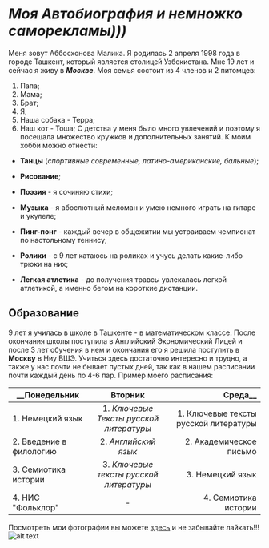 # *Моя Автобиография и немножко саморекламы)))*

Меня зовут Аббосхонова Малика. Я родилась 2 апреля 1998 года в городе Ташкент, который является столицей Узбекистана. Мне 19 лет и сейчас я живу в **_Москве_**. Моя семья состоит из 4 членов и 2 питомцев:
1. Папа; 
2. Мама;
1. Брат;
2. Я;
1. Наша собака - Терра;
2. Наш кот - Тоша;
С детства у меня было много увлечений и поэтому я посещала множество кружков и дополнительных занятий. К моим хобби можно отнести:
+ __Танцы__ (*спортивные современные, латино-американские, бальные*);
- **Рисование**;
* __Поэзия__ - я сочиняю стихи;
+ **Музыка** - я абослютный меломан и умею немного играть на гитаре и укулеле;
- __Пинг-понг__ - каждый вечер в общежитии мы устраиваем чемпионат по настольному теннису;
* **Ролики** - с 9 лет катаюсь на роликах и учусь делать какие-либо трюки на них;
+ __Легкая атлетика__ - до получения травсы увлекалась легкой атлетикой, а именно бегом на короткие дистанции.
## Образование 
9 лет я училась в школе в Ташкенте - в математическом классе. После окончания школы поступила в Английский Экономический Лицей и после 3 лет обучения в нем и окончания его я решила поступить в **__Москву__** в Ниу ВШЭ. Учиться здесь достаточно интересно и трудно, а также у нас почти не бывает пустых дней, так как в нашем расписании почти каждый день по 4-6 пар. Пример моего расписания:

|   __Понедельник   |   Вторник   |   Среда__   |
| --------------- |:-----------:| ---------:|
|   1. Немецкий язык  | 1. *Ключевые Тексты русской литературы*            | 1. Ключевые тексты русской литературы          |
|   2. Введение в филологию              | 2. *Английский язык*            | 2. Академическое письмо          |
|   3. Семиотика истории              |   3. *Ключевые тексты русской литературы*          | 3. Немецкий язык          |
|   4. НИС "Фольклор"              |      -       | 4. Семиотика истории          |

Посмотреть мои фотографии вы можете [здесь](https://www.instagram.com/malikaabbaskhanova/) и не забывайте лайкать!!!
![alt text](http://risovach.ru/upload/2015/08/mem/moe-lico_89657846_orig_.jpg "Лайк")

